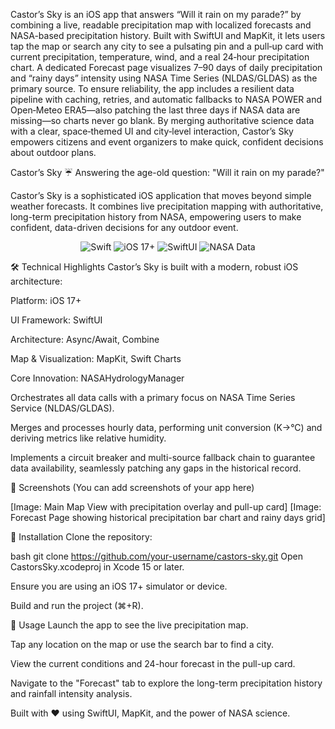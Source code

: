 Castor’s Sky is an iOS app that answers “Will it rain on my parade?” by combining a live, readable precipitation map with localized forecasts and NASA-based precipitation history. Built with SwiftUI and MapKit, it lets users tap the map or search any city to see a pulsating pin and a pull‑up card with current precipitation, temperature, wind, and a real 24‑hour precipitation chart. A dedicated Forecast page visualizes 7–90 days of daily precipitation and “rainy days” intensity using NASA Time Series (NLDAS/GLDAS) as the primary source. To ensure reliability, the app includes a resilient data pipeline with caching, retries, and automatic fallbacks to NASA POWER and Open‑Meteo ERA5—also patching the last three days if NASA data are missing—so charts never go blank. By merging authoritative science data with a clear, space‑themed UI and city‑level interaction, Castor’s Sky empowers citizens and event organizers to make quick, confident decisions about outdoor plans.


Castor’s Sky ☔️
Answering the age-old question: "Will it rain on my parade?"

Castor’s Sky is a sophisticated iOS application that moves beyond simple weather forecasts. It combines live precipitation mapping with authoritative, long-term precipitation history from NASA, empowering users to make confident, data-driven decisions for any outdoor event.

<p align="center"> <img src="https://img.shields.io/badge/Swift-5.9-F05138.svg" alt="Swift"> <img src="https://img.shields.io/badge/iOS-17+-blue.svg" alt="iOS 17+"> <img src="https://img.shields.io/badge/UI-SwiftUI-orange.svg" alt="SwiftUI"> <img src="https://img.shields.io/badge/Data-NASA-informational.svg" alt="NASA Data"> </p>


🛠️ Technical Highlights
Castor’s Sky is built with a modern, robust iOS architecture:

Platform: iOS 17+

UI Framework: SwiftUI

Architecture: Async/Await, Combine

Map & Visualization: MapKit, Swift Charts

Core Innovation: NASAHydrologyManager

Orchestrates all data calls with a primary focus on NASA Time Series Service (NLDAS/GLDAS).

Merges and processes hourly data, performing unit conversion (K→°C) and deriving metrics like relative humidity.

Implements a circuit breaker and multi-source fallback chain to guarantee data availability, seamlessly patching any gaps in the historical record.

📸 Screenshots
(You can add screenshots of your app here)

[Image: Main Map View with precipitation overlay and pull-up card]
[Image: Forecast Page showing historical precipitation bar chart and rainy days grid]

🔧 Installation
Clone the repository:

bash
git clone https://github.com/your-username/castors-sky.git
Open CastorsSky.xcodeproj in Xcode 15 or later.

Ensure you are using an iOS 17+ simulator or device.

Build and run the project (⌘+R).

🚀 Usage
Launch the app to see the live precipitation map.

Tap any location on the map or use the search bar to find a city.

View the current conditions and 24-hour forecast in the pull-up card.

Navigate to the "Forecast" tab to explore the long-term precipitation history and rainfall intensity analysis.


Built with ❤️ using SwiftUI, MapKit, and the power of NASA science.
